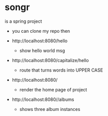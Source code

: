 # songr

is a spring project 
* you can clone my repo then 

* http://localhost:8080/hello
    * show hello world msg
* http://localhost:8080/capitalize/hello
    * route that turns words into UPPER CASE
* http://localhost:8080/
    * render the home page of project 
* http://localhost:8080//albums
    * shows three album instances